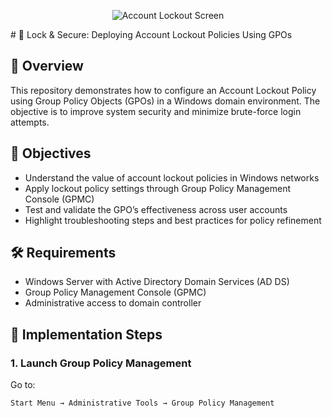 <p align="center">
<img src="https://i.imgur.com/97OPyMe.jpeg" alt="Account Lockout Screen"/>
</p>
# 🔐 Lock & Secure: Deploying Account Lockout Policies Using GPOs

## 📘 Overview
This repository demonstrates how to configure an Account Lockout Policy using Group Policy Objects (GPOs) in a Windows domain environment. The objective is to improve system security and minimize brute-force login attempts.

## 🎯 Objectives
- Understand the value of account lockout policies in Windows networks
- Apply lockout policy settings through Group Policy Management Console (GPMC)
- Test and validate the GPO’s effectiveness across user accounts
- Highlight troubleshooting steps and best practices for policy refinement

## 🛠️ Requirements
- Windows Server with Active Directory Domain Services (AD DS)
- Group Policy Management Console (GPMC)
- Administrative access to domain controller

## 📂 Implementation Steps

### 1. Launch Group Policy Management
Go to:
```plaintext
Start Menu → Administrative Tools → Group Policy Management

